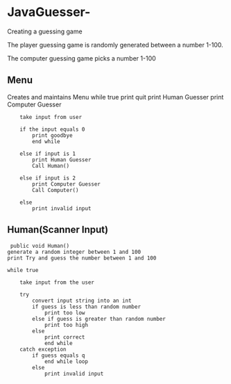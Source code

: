 # JavaGuesser-

Creating a guessing game 

The player guessing game is randomly generated between a number 1-100.

The computer guessing game picks a number 1-100

## Menu 
Creates and maintains Menu
	while true
		print quit
		print Human Guesser
		print Computer Guesser

		take input from user

		if the input equals 0
			print goodbye
			end while
		
		else if input is 1
			print Human Guesser
			Call Human()

		else if input is 2
			print Computer Guesser
			Call Computer()

		else 
			print invalid input

        
        
        
        
## Human(Scanner Input)
    
     public void Human()
	generate a random integer between 1 and 100
	print Try and guess the number between 1 and 100
	
	while true

		take input from the user

		try
			convert input string into an int
			if guess is less than random number
				print too low
			else if guess is greater than random number
				print too high
			else 
				print correct
				end while
		catch exception
			if guess equals q 
				end while loop
			else 
				print invalid input